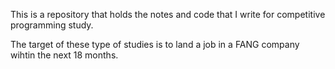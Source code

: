 This is a repository that holds the notes and code that I write for competitive programming study.

The target of these type of studies is to land a job in a FANG company wihtin the next 18 months.
